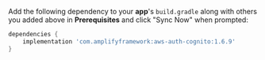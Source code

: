 Add the following dependency to your **app**'s `build.gradle` along with others you added above in **Prerequisites** and click "Sync Now" when prompted:

```groovy
dependencies {
    implementation 'com.amplifyframework:aws-auth-cognito:1.6.9'
}
```
